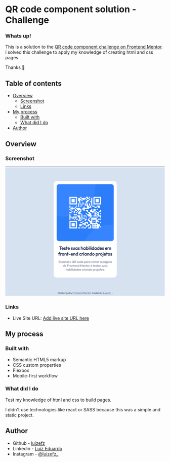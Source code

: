 # QR code component solution - Challenge

### Whats up! 
This is a solution to the [QR code component challenge on Frontend Mentor](https://www.frontendmentor.io/challenges/qr-code-component-iux_sIO_H). 
I solved this challenge to apply my knowledge of creating html and css pages.  

Thanks 💚

## Table of contents

- [Overview](#overview)
  - [Screenshot](#screenshot)
  - [Links](#links)
- [My process](#my-process)
  - [Built with](#built-with)
  - [What did I do](#what-did-i-do)
- [Author](#author)

## Overview

### Screenshot

![Screenshot of done project](./images/screenshot.png)

### Links

- Live Site URL: [Add live site URL here](https://your-live-site-url.com)

## My process

### Built with

- Semantic HTML5 markup
- CSS custom properties
- Flexbox
- Mobile-first workflow

### What did I do

Test my knowledge of html and css to build pages.

I didn't use technologies like react or SASS because this was a simple and static project.


## Author

- Github - [luizefz](https://www.github.com/luizefz)
- Linkedin - [Luiz Eduardo](https://www.linkedin.com/in/luizefz/)
- Instagram - [@luizefz_](https://www.twitter.com/yourusername)

